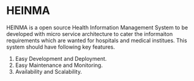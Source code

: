 # HEINMA

HEINMA is a open source Health Information Management System to be developed with micro service architecture to cater the informaiton requirements which are wanted for hospitals and medical institues. This system should have following key features.

1. Easy Development and Deployment.
2. Easy Maintenance and Monitoring.
3. Availability and Scalability.




